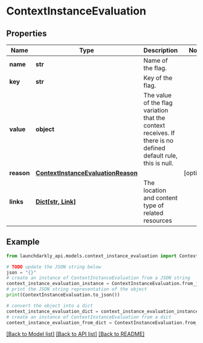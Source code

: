 # ContextInstanceEvaluation


## Properties

Name | Type | Description | Notes
------------ | ------------- | ------------- | -------------
**name** | **str** | Name of the flag. | 
**key** | **str** | Key of the flag. | 
**value** | **object** | The value of the flag variation that the context receives. If there is no defined default rule, this is null. | 
**reason** | [**ContextInstanceEvaluationReason**](ContextInstanceEvaluationReason.md) |  | [optional] 
**links** | [**Dict[str, Link]**](Link.md) | The location and content type of related resources | 

## Example

```python
from launchdarkly_api.models.context_instance_evaluation import ContextInstanceEvaluation

# TODO update the JSON string below
json = "{}"
# create an instance of ContextInstanceEvaluation from a JSON string
context_instance_evaluation_instance = ContextInstanceEvaluation.from_json(json)
# print the JSON string representation of the object
print(ContextInstanceEvaluation.to_json())

# convert the object into a dict
context_instance_evaluation_dict = context_instance_evaluation_instance.to_dict()
# create an instance of ContextInstanceEvaluation from a dict
context_instance_evaluation_from_dict = ContextInstanceEvaluation.from_dict(context_instance_evaluation_dict)
```
[[Back to Model list]](../README.md#documentation-for-models) [[Back to API list]](../README.md#documentation-for-api-endpoints) [[Back to README]](../README.md)


